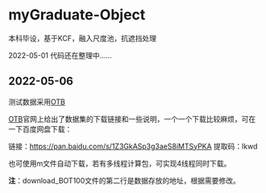 # myGraduate-Object
本科毕设，基于KCF，融入尺度池，抗遮挡处理

2022-05-01
代码还在整理中……

## 2022-05-06
测试数据采用[OTB](http://cvlab.hanyang.ac.kr/tracker_benchmark/datasets.html)

[OTB](http://cvlab.hanyang.ac.kr/tracker_benchmark/datasets.html)官网上给出了数据集的下载链接和一些说明，一个一个下载比较麻烦，可在一下百度网盘下载：

链接：https://pan.baidu.com/s/1Z3GkASp3g3aeS8iMTSyPKA 
提取码：lkwd

也可使用m文件自动下载，若有多线程计算包，可实现4线程同时下载。

**注**：download_BOT100文件的第二行是数据存放的地址，根据需要修改。


